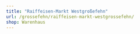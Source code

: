 ```yaml
---
title: "Raiffeisen-Markt Westgroßefehn"
url: /grossefehn/raiffeisen-markt-westgrossefehn/
shop: Warenhaus
---
```

